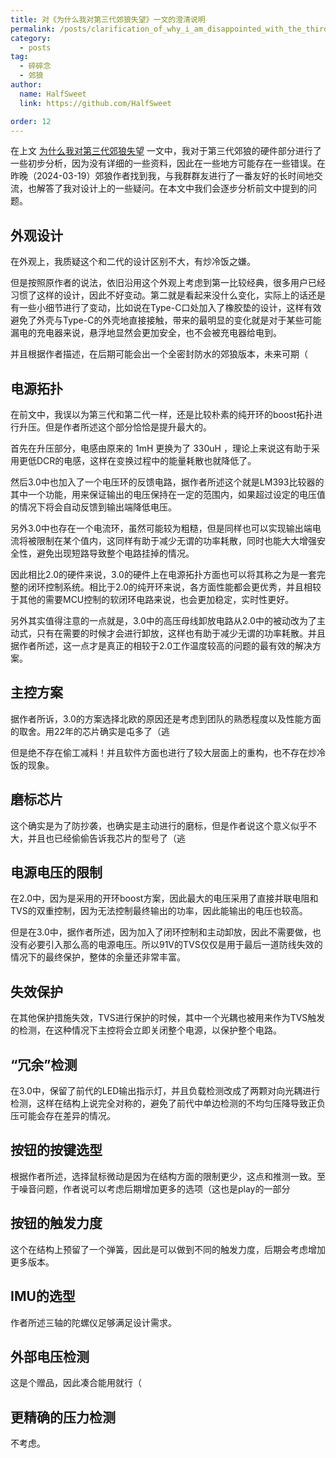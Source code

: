 ```yaml
---
title: 对《为什么我对第三代郊狼失望》一文的澄清说明
permalink: /posts/clarification_of_why_i_am_disappointed_with_the_third_generation_of_wolf/
category:
  - posts
tag:
  - 碎碎念
  - 郊狼
author: 
  name: HalfSweet
  link: https://github.com/HalfSweet

order: 12
---
```


在上文 [为什么我对第三代郊狼失望](为什么我对第三代郊狼失望.md) 一文中，我对于第三代郊狼的硬件部分进行了一些初步分析，因为没有详细的一些资料，因此在一些地方可能存在一些错误。在昨晚（2024-03-19）郊狼作者找到我，与我群群友进行了一番友好的长时间地交流，也解答了我对设计上的一些疑问。在本文中我们会逐步分析前文中提到的问题。

<!-- more -->

## 外观设计

在外观上，我质疑这个和二代的设计区别不大，有炒冷饭之嫌。

但是按照原作者的说法，依旧沿用这个外观上考虑到第一比较经典，很多用户已经习惯了这样的设计，因此不好变动。第二就是看起来没什么变化，实际上的话还是有一些小细节进行了变动，比如说在Type-C口处加入了橡胶垫的设计，这样有效避免了外壳与Type-C的外壳地直接接触，带来的最明显的变化就是对于某些可能漏电的充电器来说，悬浮地显然会更加安全，也不会被充电器给电到。

并且根据作者描述，在后期可能会出一个全密封防水的郊狼版本，未来可期（

## 电源拓扑

在前文中，我误以为第三代和第二代一样，还是比较朴素的纯开环的boost拓扑进行升压。但是作者所述这个部分恰恰是提升最大的。

首先在升压部分，电感由原来的 1mH 更换为了 330uH ，理论上来说这有助于采用更低DCR的电感，这样在变换过程中的能量耗散也就降低了。

然后3.0中也加入了一个电压环的反馈电路，据作者所述这个就是LM393比较器的其中一个功能，用来保证输出的电压保持在一定的范围内，如果超过设定的电压值的情况下将会自动反馈到输出端降低电压。

另外3.0中也存在一个电流环，虽然可能较为粗糙，但是同样也可以实现输出端电流将被限制在某个值内，这同样有助于减少无谓的功率耗散，同时也能大大增强安全性，避免出现短路导致整个电路挂掉的情况。

因此相比2.0的硬件来说，3.0的硬件上在电源拓扑方面也可以将其称之为是一套完整的闭环控制系统。相比于2.0的纯开环来说，各方面性能都会更优秀，并且相较于其他的需要MCU控制的软闭环电路来说，也会更加稳定，实时性更好。

另外其实值得注意的一点就是，3.0中的高压母线卸放电路从2.0中的被动改为了主动式，只有在需要的时候才会进行卸放，这样也有助于减少无谓的功率耗散。并且据作者所述，这一点才是真正的相较于2.0工作温度较高的问题的最有效的解决方案。

## 主控方案

据作者所诉，3.0的方案选择北欧的原因还是考虑到团队的熟悉程度以及性能方面的取舍。用22年的芯片确实是屯多了（逃

但是绝不存在偷工减料！并且软件方面也进行了较大层面上的重构，也不存在炒冷饭的现象。

## 磨标芯片

这个确实是为了防抄袭，也确实是主动进行的磨标，但是作者说这个意义似乎不大，并且也已经偷偷告诉我芯片的型号了（逃

## 电源电压的限制

在2.0中，因为是采用的开环boost方案，因此最大的电压采用了直接并联电阻和TVS的双重控制，因为无法控制最终输出的功率，因此能输出的电压也较高。

但是在3.0中，据作者所述，因为加入了闭环控制和主动卸放，因此不需要做，也没有必要引入那么高的电源电压。所以91V的TVS仅仅是用于最后一道防线失效的情况下的最终保护，整体的余量还非常丰富。

## 失效保护

在其他保护措施失效，TVS进行保护的时候，其中一个光耦也被用来作为TVS触发的检测，在这种情况下主控将会立即关闭整个电源，以保护整个电路。

## “冗余”检测

在3.0中，保留了前代的LED输出指示灯，并且负载检测改成了两颗对向光耦进行检测，这样在结构上说完全对称的，避免了前代中单边检测的不均匀压降导致正负压可能会存在差异的情况。

## 按钮的按键选型

根据作者所述，选择鼠标微动是因为在结构方面的限制更少，这点和推测一致。至于噪音问题，作者说可以考虑后期增加更多的选项（这也是play的一部分

## 按钮的触发力度

这个在结构上预留了一个弹簧，因此是可以做到不同的触发力度，后期会考虑增加更多版本。

## IMU的选型

作者所述三轴的陀螺仪足够满足设计需求。

## 外部电压检测

这是个赠品，因此凑合能用就行（

## 更精确的压力检测

不考虑。
